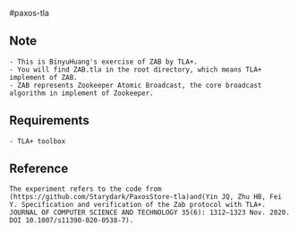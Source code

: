 #paxos-tla

## Note
	- This is BinyuHuang's exercise of ZAB by TLA+.
	- You will find ZAB.tla in the root directory, which means TLA+ implement of ZAB.
	- ZAB represents Zookeeper Atomic Broadcast, the core broadcast algorithm in implement of Zookeeper.


## Requirements
	- TLA+ toolbox

## Reference 
 	The experiment refers to the code from (https://github.com/Starydark/PaxosStore-tla)and(Yin JQ, Zhu HB, Fei Y. Specification and verification of the Zab protocol with TLA+. JOURNAL OF COMPUTER SCIENCE AND TECHNOLOGY 35(6): 1312–1323 Nov. 2020. DOI 10.1007/s11390-020-0538-7).